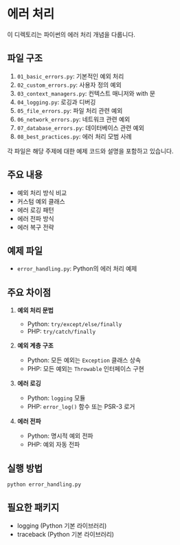 # 에러 처리

이 디렉토리는 파이썬의 에러 처리 개념을 다룹니다.

## 파일 구조

1. `01_basic_errors.py`: 기본적인 예외 처리
2. `02_custom_errors.py`: 사용자 정의 예외
3. `03_context_managers.py`: 컨텍스트 매니저와 with 문
4. `04_logging.py`: 로깅과 디버깅
5. `05_file_errors.py`: 파일 처리 관련 예외
6. `06_network_errors.py`: 네트워크 관련 예외
7. `07_database_errors.py`: 데이터베이스 관련 예외
8. `08_best_practices.py`: 에러 처리 모범 사례

각 파일은 해당 주제에 대한 예제 코드와 설명을 포함하고 있습니다.

## 주요 내용

- 예외 처리 방식 비교
- 커스텀 예외 클래스
- 에러 로깅 패턴
- 에러 전파 방식
- 에러 복구 전략

## 예제 파일

- `error_handling.py`: Python의 에러 처리 예제

## 주요 차이점

1. **예외 처리 문법**
   - Python: `try/except/else/finally`
   - PHP: `try/catch/finally`

2. **예외 계층 구조**
   - Python: 모든 예외는 `Exception` 클래스 상속
   - PHP: 모든 예외는 `Throwable` 인터페이스 구현

3. **에러 로깅**
   - Python: `logging` 모듈
   - PHP: `error_log()` 함수 또는 PSR-3 로거

4. **에러 전파**
   - Python: 명시적 예외 전파
   - PHP: 예외 자동 전파

## 실행 방법

```bash
python error_handling.py
```

## 필요한 패키지

- logging (Python 기본 라이브러리)
- traceback (Python 기본 라이브러리) 